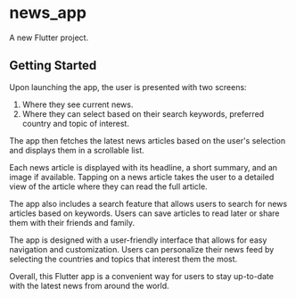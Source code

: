 # news_app

A new Flutter project.

## Getting Started

Upon launching the app, the user is presented with two screens:
1. Where they see current news.
2. Where they can select based on their search keywords, preferred country and topic of interest. 

The app then fetches the latest news articles based on the user's selection and displays them in a scrollable list.

Each news article is displayed with its headline, a short summary, and an image if available. Tapping on a news article takes the user to a detailed view of the article where they can read the full article.

The app also includes a search feature that allows users to search for news articles based on keywords. Users can save articles to read later or share them with their friends and family.

The app is designed with a user-friendly interface that allows for easy navigation and customization. Users can personalize their news feed by selecting the countries and topics that interest them the most.

Overall, this Flutter app is a convenient way for users to stay up-to-date with the latest news from around the world.
